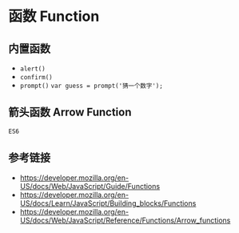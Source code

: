 # 函数 Function

## 内置函数
* `alert()`
* `confirm()`
* `prompt()` `var guess = prompt('猜一个数字');`

## 箭头函数 Arrow Function
`ES6`

## 参考链接
* https://developer.mozilla.org/en-US/docs/Web/JavaScript/Guide/Functions
* https://developer.mozilla.org/en-US/docs/Learn/JavaScript/Building_blocks/Functions
* https://developer.mozilla.org/en-US/docs/Web/JavaScript/Reference/Functions/Arrow_functions

